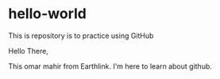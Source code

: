 # hello-world
This is repository is to practice using GitHub

Hello There,

This omar mahir from Earthlink.
I'm here to learn about github.
